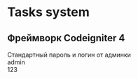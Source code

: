 # Tasks system

## Фреймворк Codeigniter 4

Стандартный пароль и логин от админки </br>
admin </br>
123

